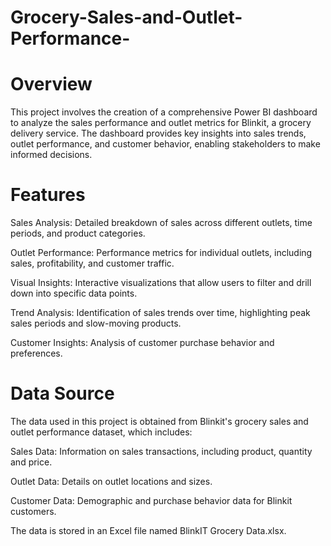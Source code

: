 # Grocery-Sales-and-Outlet-Performance-
# Overview
This project involves the creation of a comprehensive Power BI dashboard to analyze the sales performance and outlet metrics for Blinkit, a grocery delivery service. The dashboard provides key insights into sales trends, outlet performance, and customer behavior, enabling stakeholders to make informed decisions.

# Features
Sales Analysis: Detailed breakdown of sales across different outlets, time periods, and product categories.

Outlet Performance: Performance metrics for individual outlets, including sales, profitability, and customer traffic.

Visual Insights: Interactive visualizations that allow users to filter and drill down into specific data points.

Trend Analysis: Identification of sales trends over time, highlighting peak sales periods and slow-moving products.

Customer Insights: Analysis of customer purchase behavior and preferences.

# Data Source
The data used in this project is obtained from Blinkit's grocery sales and outlet performance dataset, which includes:

Sales Data: Information on sales transactions, including product, quantity and price.

Outlet Data: Details on outlet locations and sizes.

Customer Data: Demographic and purchase behavior data for Blinkit customers.

The data is stored in an Excel file named BlinkIT Grocery Data.xlsx.
